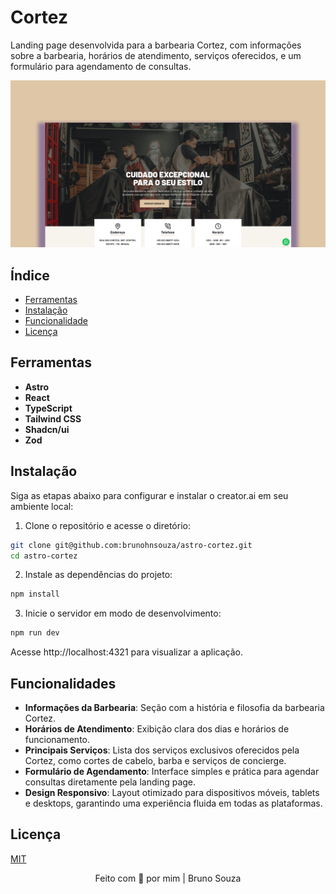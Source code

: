 # Cortez

Landing page desenvolvida para a barbearia Cortez, com informações sobre a barbearia, horários de atendimento, serviços oferecidos, e um formulário para agendamento de consultas.

![Preview](.github/preview.png)

## Índice

- [Ferramentas](#ferramentas)
- [Instalação](#instalação)
- [Funcionalidade](#funcionalidades)
- [Licença](#licença)

## Ferramentas

- **Astro**
- **React**
- **TypeScript**
- **Tailwind CSS**
- **Shadcn/ui**
- **Zod**

## Instalação

Siga as etapas abaixo para configurar e instalar o creator.ai em seu ambiente local:

1. Clone o repositório e acesse o diretório:

```bash
git clone git@github.com:brunohnsouza/astro-cortez.git
cd astro-cortez
```

2. Instale as dependências do projeto:

```bash
npm install
```

3. Inicie o servidor em modo de desenvolvimento:

```bash
npm run dev
```

Acesse http://localhost:4321 para visualizar a aplicação.

## Funcionalidades

- **Informações da Barbearia**: Seção com a história e filosofia da barbearia Cortez.
- **Horários de Atendimento**: Exibição clara dos dias e horários de funcionamento.
- **Principais Serviços**: Lista dos serviços exclusivos oferecidos pela Cortez, como cortes de cabelo, barba e serviços de concierge.
- **Formulário de Agendamento**: Interface simples e prática para agendar consultas diretamente pela landing page.
- **Design Responsivo**: Layout otimizado para dispositivos móveis, tablets e desktops, garantindo uma experiência fluida em todas as plataformas.

## Licença

[MIT](https://choosealicense.com/licenses/mit/)

<p align="center">
  Feito com 💜 por mim | Bruno Souza
</p>
